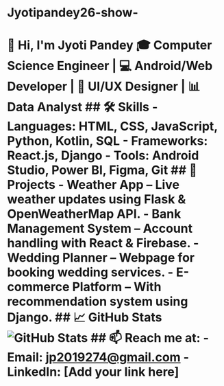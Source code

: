 # Jyotipandey26-show-
# 👋 Hi, I'm Jyoti Pandey  🎓 Computer Science Engineer | 💻 Android/Web Developer | 🎨 UI/UX Designer | 📊 Data Analyst  ## 🛠️ Skills - **Languages**: HTML, CSS, JavaScript, Python, Kotlin, SQL - **Frameworks**: React.js, Django - **Tools**: Android Studio, Power BI, Figma, Git  ## 📂 Projects - **Weather App** – Live weather updates using Flask & OpenWeatherMap API. - **Bank Management System** – Account handling with React & Firebase. - **Wedding Planner** – Webpage for booking wedding services. - **E-commerce Platform** – With recommendation system using Django.  ## 📈 GitHub Stats ![GitHub Stats](https://github-readme-stats.vercel.app/api?username=Jyotipandey26&show_icons=true&theme=radical)  ## 📫 Reach me at: - Email: jp2019274@gmail.com - LinkedIn: [Add your link here]
